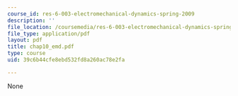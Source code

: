 ```yaml
---
course_id: res-6-003-electromechanical-dynamics-spring-2009
description: ''
file_location: /coursemedia/res-6-003-electromechanical-dynamics-spring-2009/39c6b44cfe8ebd532fd8a260ac78e2fa_chap10_emd.pdf
file_type: application/pdf
layout: pdf
title: chap10_emd.pdf
type: course
uid: 39c6b44cfe8ebd532fd8a260ac78e2fa

---
```

None